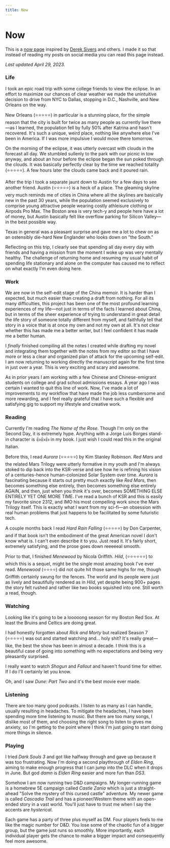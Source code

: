 ```yaml
---
title: Now
---
```

# Now

This is a [now page](https://nownownow.com/about) inspired by [Derek Sivers](https://sive.rs/nowff) and others. I made it so that instead of reading my posts on social media you can read this page instead.

*Last updated April 29, 2023.*

### Life

I took an epic road trip with some college friends to view the eclipse. In an effort to maximize our chances of clear weather we made the unintuitive decision to drive from NYC to Dallas, stopping in D.C., Nashville, and New Orleans on the way.

New Orleans (⭐️⭐️⭐️⭐️⭐️) in particular is a stunning place, for the simple reason that the city is built for twice as many people as currently live there—as I learned, the population fell by fully 50% after Katrina and hasn't recovered. It's such a unique, weird place, nothing like anywhere else I've been in America. If I was more impulsive I would move there tomorrow. 

On the morning of the eclipse, it was utterly overcast with clouds in the forecast all day. We stumbled sullenly to the park with our picnic in tow anyway, and about an hour before the eclipse began the sun poked through the clouds. It was basically perfectly clear by the time we reached totality (⭐️⭐️⭐️⭐️⭐️). A few hours later the clouds came back and it poured rain.

After the trip I took a separate jaunt down to Austin for a few days to see another friend. Austin (⭐️⭐️⭐️⭐️⭐️) is a heck of a place. The gleaming skyline very much reminds me of cities in China where all the skylines are basically new in the past 30 years, while the population seemed exclusively to comprise young attractive people wearing costly athleisure clothing or Airpods Pro Max. The Boston area is very tech-y and people here have a lot of money, but Austin basically felt like overflow parking for Silicon Valley—in the best possible way.

Texas in general was a pleasant surprise and gave me a lot to chew on as an ostensibly die-hard New Englander who looks down on "the South."

Reflecting on this trip, I clearly see that spending all day every day with friends and having a mission from the moment I woke up was very mentally healthy. The challenge of returning home and resuming my usual habit of spending life stationary and alone on the computer has caused me to reflect on what exactly I'm even doing here.

### Work

We are now in the self-edit stage of the China memoir. It is harder than I expected, but much easier than creating a draft from nothing. For all its many difficulties, this project has been one of the most profound learning experiences of my life—not just in terms of the facts I learned about China, but in terms of the sheer experience of trying to understand in great detail the life story of someone totally different from myself, and faithfully tell that story in a voice that is at once my own and not my own at all. It's not clear whether this has made me a better writer, but I feel confident it has made me a better human.

I _finally_ finished compiling all the notes I created while drafting my novel and integrating them together with the notes from my editor so that I have more or less a clear and organized plan of attack for the upcoming self-edit. I am now returning to working directly the manuscript again for the first time in just over a year. This is very exciting and scary and awesome.

As in prior years I am working with a few Chinese and Chinese-emigrant students on college and grad school admissions essays. A year ago I was certain I wanted to quit this line of work. Now, I've made a lot of improvements to my workflow that have made the job less cumbersome and more rewarding, and I feel really grateful that I have such a flexible and satisfying gig to support my lifestyle and creative work.

### Reading

Currently I'm reading _The Name of the Rose_. Though I'm only on the Second Day, it is extremely hype. Anything with a Jorge Luis Borges stand-in character is 👍👍👍 in my book. I just wish I could read this in the original Italian.

Before this, I read _Aurora_ (⭐️⭐️⭐️⭐️⭐️) by Kim Stanley Robinson. _Red Mars_ and the related Mars Trilogy were utterly formative in my youth and I'm always stoked to dip back into the KSR-verse and see how he is refining his vision of a centuries-hence human-colonized Solar System over time. _Aurora_ is fascinating because it starts out pretty much exactly like _Red Mars_, then becomes something else entirely, then becomes something else entirely AGAIN, and then, just when you think it's over, becomes SOMETHING ELSE ENTIRELY YET ONE MORE TIME. I've read a bunch of KSR and this is easily my favorite since 2312, and IMO his most compelling work since the Mars Trilogy itself. This is exactly what I want from my sci-fi—an obsession with real human problems that just happens to be facilitated by some futuristic tech.

A couple months back I read _Hard Rain Falling_ (⭐️⭐️⭐️⭐️⭐️) by Don Carpenter, and if that book isn't the embodiment of the great American novel I don't know what is. I can't even describe it to you. Just read it. It's fairly short, extremely satisfying, and the prose goes down reeeeeal smooth.

Prior to that, I finished _Menewood_ by Nicola Griffith. _Hild_, (⭐️⭐️⭐️⭐️⭐️⭐️) to which this is a sequel, might be the single most amazing book I've ever read. _Menewood_ (⭐️⭐️⭐️⭐️) did not quite hit those same highs for me, though Griffith certainly swung for the fences. The world and its people were just as lively and beautifully rendered as in _Hild_, yet despite being 900+ pages the story felt rushed and rather like two books squished into one. Still worth a read, though.

### Watching

Looking like it's going to be a looooong season for my Boston Red Sox. At least the Bruins and Celtics are doing great.

I had honestly forgotten about _Rick and Morty_ but realized Season 7 (⭐️⭐️⭐️⭐️⭐) was out and started watching and... holy shit? It's really great—like, the best the show has been in almost a decade. I think this is a beautiful case of going into something with no expectations and being very pleasantly surprised.

I really want to watch _Shogun_ and _Fallout_ and haven't found time for either. If I do I'll certainly let you know.

Oh, and I saw _Dune: Part Two_ and it's the best movie ever made.

### Listening

There are too many good podcasts. I listen to as many as I can handle, usually resulting in headaches. To mitigate the headaches, I have been spending more time listening to music. But there are too many songs, I dislike most of them, and choosing the right song to listen to gives me anxiety, so I'm getting to the point where I think I'm just going to start doing more things in silence.

### Playing

I tried _Dark Souls 3_ and got like halfway through and gave up because it was too frustrating. Now I'm doing a second playthrough of _Elden Ring_, aiming to make enough progress that I can jump into the DLC when it drops in June. But god _damn_ is _Elden Ring_ easier and more fun than _DS3_.

Somehow I am now running two D&D campaigns. My longer-running game is a homebrew 5E campaign called _Castle Zania_ which is just a straight-ahead "Solve the mystery of this cursed castle" adventure. My newer game is called _Cascadia Trail_ and has a pioneer/Western theme with an open-ended story in a vast world. You'll just have to trust me when I say the accents are _hysterical_.

Each game has a party of three plus myself as DM. Four players feels to me like the magic number for D&D. You lose some of the chaotic fun of a bigger group, but the game just runs so smoothly. More importantly, each individual player gets the chance to make a bigger impact and consequently feel more awesome.
